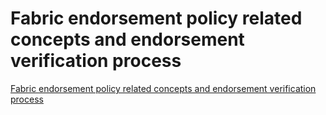 # Fabric endorsement policy related concepts and endorsement verification process
[Fabric endorsement policy related concepts and endorsement verification process](https://aiwithcloud.com/2022/09/14/fabric_endorsement_policy_related_concepts_and_endorsement_verification_process/)